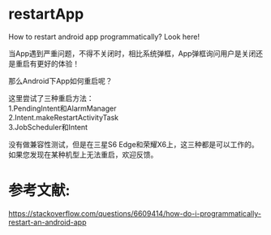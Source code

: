 # restartApp
How to restart android app programmatically? Look here!

当App遇到严重问题，不得不关闭时，相比系统弹框，App弹框询问用户是关闭还是重启有更好的体验！

那么Android下App如何重启呢？

这里尝试了三种重启方法：  
1.PendingIntent和AlarmManager  
2.Intent.makeRestartActivityTask  
3.JobScheduler和Intent  

没有做兼容性测试，但是在三星S6 Edge和荣耀X6上，这三种都是可以工作的。  
如果您发现在某种机型上无法重启，欢迎反馈。


参考文献:
===============
https://stackoverflow.com/questions/6609414/how-do-i-programmatically-restart-an-android-app
